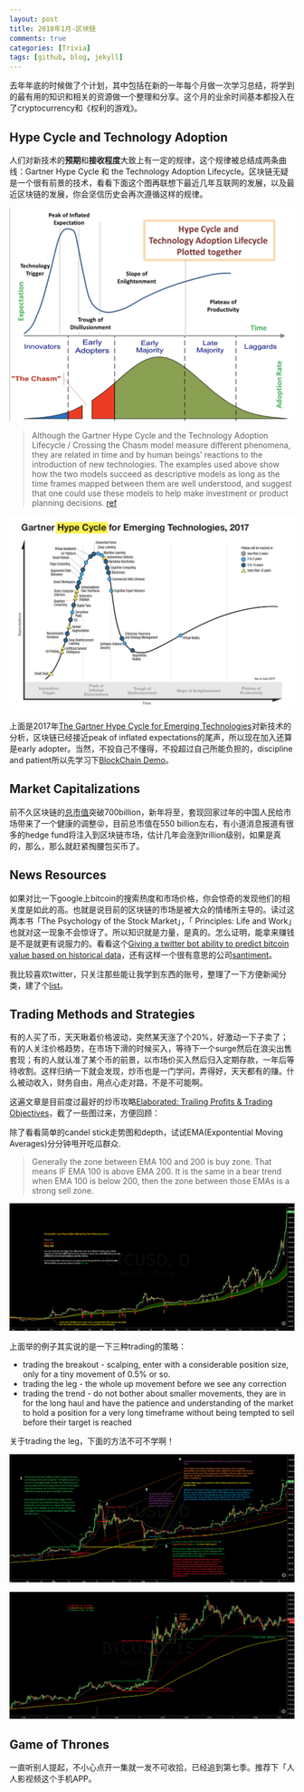 ```yaml
---
layout: post
title: 2018年1月-区块链
comments: true
categories: [Trivia]
tags: [github, blog, jekyll]
---
```


去年年底的时候做了个计划，其中包括在新的一年每个月做一次学习总结，将学到的最有用的知识和相关的资源做一个整理和分享。这个月的业余时间基本都投入在了cryptocurrency和《权利的游戏》。

## Hype Cycle and Technology Adoption

人们对新技术的**预期**和**接收程度**大致上有一定的规律，这个规律被总结成两条曲线：Gartner Hype Cycle 和 the Technology Adoption Lifecycle。区块链无疑是一个很有前景的技术，看看下面这个图再联想下最近几年互联网的发展，以及最近区块链的发展，你会坚信历史会再次遵循这样的规律。

![](/images/2018_Jan/Hype_Cycle_and_Technology_Adoption.png)


> Although the Gartner Hype Cycle and the Technology Adoption Lifecycle / Crossing the Chasm model measure different phenomena, they are related in time and by human beings’ reactions to the introduction of new technologies. The examples used above show how the two models succeed as descriptive models as long as the time frames mapped between them are well understood, and suggest that one could use these models to help make investment or product planning decisions. [ref](http://www.arteris.com/blog/bid/89308/The-Gartner-Hype-Cycle-Technology-Adoption-Lifecycle-Explained-using-NoC-Technology)


![](/images/2018_Jan/Gartner_Hype_Cycle_for_Emerging_Technologies_2017.png)

上面是2017年[The Gartner Hype Cycle for Emerging Technologies](https://www.gartner.com/smarterwithgartner/top-trends-in-the-gartner-hype-cycle-for-emerging-technologies-2017/)对新技术的分析，区块链已经接近peak of inflated expectations的尾声，所以现在加入还算是early adopter。当然，不投自己不懂得，不投超过自己所能负担的，discipline and patient所以先学习下[BlockChain Demo](https://anders.com/blockchain/?ref=producthunt)。


## Market Capitalizations

前不久区块链的[总市值](https://coinmarketcap.com)突破700billion，新年将至，套现回家过年的中国人民给市场带来了一个健康的调整😝，目前总市值在550 billion左右，有小道消息报道有很多的hedge fund将注入到区块链市场，估计几年会涨到trillion级别，如果是真的，那么，那么就赶紧掏腰包买币了。


## News Resources

如果对比一下google上bitcoin的搜索热度和市场价格，你会惊奇的发现他们的相关度是如此的高。也就是说目前的区块链的市场是被大众的情绪所主导的。读过这两本书「The Psychology of the Stock Market」，「
Principles: Life and Work」也就对这一现象不会惊讶了。所以知识就是力量，是真的。怎么证明，能拿来赚钱是不是就更有说服力的。看看这个[Giving a twitter bot ability to predict bitcoin value based on historical data](https://hackernoon.com/giving-a-twitter-bot-ability-to-predict-bitcoin-value-based-on-historical-data-dbe237c40430)，还有这样一个很有意思的公司[santiment](https://santiment.net)。


我比较喜欢twitter，只关注那些能让我学到东西的账号，整理了一下方便新闻分类，建了个[list](https://twitter.com/haoeric_T/lists/crypto-digest)。


## Trading Methods and Strategies

有的人买了币，天天瞅着价格波动，突然某天涨了个20%，好激动一下子卖了；有的人关注价格趋势，在市场下滑的时候买入，等待下一个surge然后在浪尖出售套现；有的人就认准了某个币的前景，以市场价买入然后归入定期存款，一年后等待收割。这样归纳一下就会发现，炒币也是一门学问，弄得好，天天都有的赚。什么被动收入，财务自由，用点心走对路，不是不可能啊。

这遍文章是目前度过最好的炒币攻略[Elaborated: Trailing Profits & Trading Objectives](https://cryptoyoda1338.wordpress.com/2017/08/10/trailing-profits-trade-objectives/)，截了一些图过来，方便回顾：

除了看看简单的candel stick走势图和depth，试试EMA(Expontential Moving Averages)分分钟甩开吃瓜群众.

> Generally the zone between EMA 100 and 200 is buy zone. That means IF EMA 100 is above EMA 200. It is the same in a bear trend when EMA 100 is below 200, then the zone between those EMAs is a strong sell zone.


![](/images/2018_Jan/trading_EMA_from_cryptoyoda.png)

上面举的例子其实说的是一下三种trading的策略：

* trading the breakout - scalping, enter with a considerable position size, only for a tiny movement of 0.5% or so. 
* trading the leg - the whole up movement before we see any correction
* trading the trend - do not bother about smaller movements, they are in for the long haul and have the patience and understanding of the market to hold a position for a very long timeframe without being tempted to sell before their target is reached

关于trading the leg，下面的方法不可不学啊！

![](/images/2018_Jan/trading_leg_strategy_1_from_cryptoyoda.png)

![](/images/2018_Jan/trading_leg_strategy_2_from_cryptoyoda.png)



## Game of Thrones

一直听别人提起，不小心点开一集就一发不可收拾，已经追到第七季。推荐下「人人影视频这个手机APP。